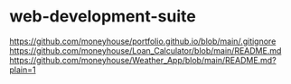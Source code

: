 # web-development-suite
https://github.com/moneyhouse/portfolio.github.io/blob/main/.gitignore
https://github.com/moneyhouse/Loan_Calculator/blob/main/README.md
https://github.com/moneyhouse/Weather_App/blob/main/README.md?plain=1
